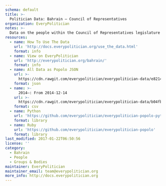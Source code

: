 ```yaml
---
schema: default
title: >-
  Politician Data: Bahrain — Council of Representatives
organization: EveryPolitician
notes: >-
  Data on the people within the Council of Representatives legislature of Bahrain.
resources:
  - name: How To Use The Data
    url: 'http://docs.everypolitician.org/use_the_data.html'
    format: info
  - name: View on EveryPolitician
    url: 'http://everypolitician.org/bahrain/'
    format: info
  - name: All Data as Popolo JSON
    url: >-
      https://cdn.rawgit.com/everypolitician/everypolitician-data/e82143a80b241f4f8f752452f62198165b2013bc/data/Bahrain/Council_of_Representatives/ep-popolo-v1.0.json
    format: json
  - name: >-
      2014–: From 2014-12-14
    url: >-
      https://cdn.rawgit.com/everypolitician/everypolitician-data/b04fb2a90055d815d22e9781d04b4e6ed93a4bbe/data/Bahrain/Council_of_Representatives/term-2014.csv
    format: csv
  - name: Python
    url: 'https://github.com/everypolitician/everypolitician-popolo-python'
    format: library
  - name: Ruby
    url: 'https://github.com/everypolitician/everypolitician-popolo'
    format: library
last_modified: 2017-01-22T06:50:56
license: ''
category:
  - Bahrain
  - People
  - Groups & Bodies
maintainer: EveryPolitician
maintainer_email: team@everypolitician.org
more_info: http://docs.everypolitician.org
---
```

